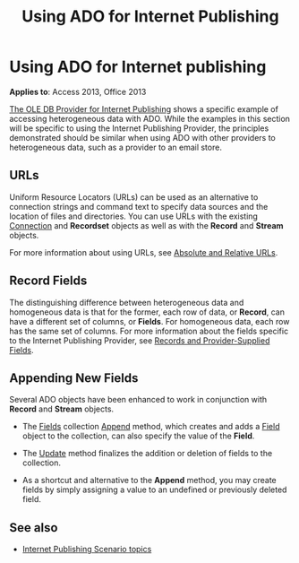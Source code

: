 ﻿---
title: Using ADO for Internet Publishing
TOCTitle: Using ADO for Internet Publishing
ms:assetid: 1e829783-fc12-e303-6f12-2df1ca96cb0f
ms:mtpsurl: https://msdn.microsoft.com/library/JJ248975(v=office.15)
ms:contentKeyID: 48543622
ms.date: 09/18/2015
mtps_version: v=office.15
---

# Using ADO for Internet publishing


**Applies to**: Access 2013, Office 2013



[The OLE DB Provider for Internet Publishing](the-ole-db-provider-for-internet-publishing.md) shows a specific example of accessing heterogeneous data with ADO. While the examples in this section will be specific to using the Internet Publishing Provider, the principles demonstrated should be similar when using ADO with other providers to heterogeneous data, such as a provider to an email store.

## URLs

Uniform Resource Locators (URLs) can be used as an alternative to connection strings and command text to specify data sources and the location of files and directories. You can use URLs with the existing [Connection](connection-object-ado.md) and **Recordset** objects as well as with the **Record** and **Stream** objects.

For more information about using URLs, see [Absolute and Relative URLs](absolute-and-relative-urls.md).

## Record Fields

The distinguishing difference between heterogeneous data and homogeneous data is that for the former, each row of data, or **Record**, can have a different set of columns, or **Fields**. For homogeneous data, each row has the same set of columns. For more information about the fields specific to the Internet Publishing Provider, see [Records and Provider-Supplied Fields](records-and-provider-supplied-fields.md).

## Appending New Fields

Several ADO objects have been enhanced to work in conjunction with **Record** and **Stream** objects.

  - The [Fields](fields-collection-ado.md) collection [Append](append-method-ado.md) method, which creates and adds a [Field](field-object-ado.md) object to the collection, can also specify the value of the **Field**.

  - The [Update](update-method-ado.md) method finalizes the addition or deletion of fields to the collection.

  - As a shortcut and alternative to the **Append** method, you may create fields by simply assigning a value to an undefined or previously deleted field.

## See also

- [Internet Publishing Scenario topics](internet-publishing-scenario.md)